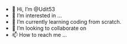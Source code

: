 - 👋 Hi, I’m @Udit53
- 👀 I’m interested in ...
- 🌱 I’m currently learning coding from scratch.
- 💞️ I’m looking to collaborate on 
- 📫 How to reach me ...

<!---
Udit53/Udit53 is a ✨ special ✨ repository because its `README.md` (this file) appears on your GitHub profile.
You can click the Preview link to take a look at your changes.
--->
